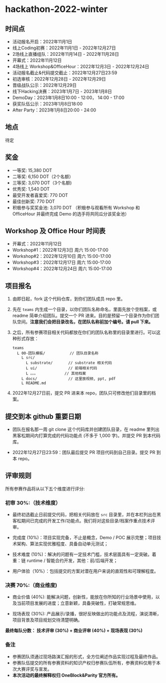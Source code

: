 
# hackathon-2022-winter

## 时间点
- 活动报名开启：2022年11月1日
- 线上Coding初赛：2022年11月1日 - 2022年12月27日
- 2场线上直播组队：2022年11月14日 - 2022年11月28日
- 开幕式：2022年11月12日
- 4场线上 Workshop&OfficeHour：2022年12月3日 - 2022年12月24日
- 活动报名截止&代码提交截止：2022年12月27日23:59
- 初选审核：2022年12月28日 - 2022年12月29日
- 晋级战队公示：2022年12月29日
- 线下Hacking决赛：2023年1月7日 - 2023年1月8日
- DemoDay：2023年1月8日10:00 - 12:00， 14:00 - 17:00
- 获奖队伍公示：2023年1月8日18:00
- After Party：2023年1月8日20:00 - 24:00
## 地点
待定

## 奖金
- 一等奖: 15,380 DOT
- 二等奖: 6,150 DOT（2个名额）
- 三等奖: 3,070 DOT（3个名额)
- 优秀奖: 1,540 DOT
- 最受开发者喜爱奖: 770 DOT
- 最佳创新奖: 770 DOT
- 积极参与奖奖金池: 3,070 DOT
（积极参与观看所有 Workshop 和 OfficeHour 并最终完成 Demo 的选手将共同瓜分该奖金池）

## Workshop 及 Office Hour 时间表
- 开幕式：2022年11月12日
- Workshop#1：2022年12月3日 周六 15:00-17:00
- Workshop#2：2022年12月10日 周六 15:00-17:00
- Workshop#3：2022年12月17日 周六 15:00-17:00
- Workshop#4：2022年12月24日 周六 15:00-17:00

## 项目报名
1. 由即日起，fork 这个代码仓库，到你们团队成员 repo 里。

2. 先在 `teams` 内生成一个目录，以你们团队名称命名，里面先放个空档案，或 readme 简单介绍团队。提交一个 PR 进来。目的是预留一个目录作为你们团队空间。**注意我们会把目录改名，在团队名称前加个编号。请 pull 下来。**

3. 之后，所有参赛项目相关代码都放在你们的团队名称里的目录里进行。可以这种形式存放：

    ```
    teams
      L 00-团队模板/           // 团队目录名称
        L src/
          L substrate/       // substrate 相关代码
          L ui/              // 前端相关代码
          L 。。。            // 其他档案
        L docs/              // 这里放视频, ppt, pdf
        L README.md
    ```

4. 2022年12月27日前，提交 PR 进来本 repo，团队只可修改他们目录里的档案。

## 提交到本 github 重要日期

- 团队在报名那一周 git clone 这个代码库并创建团队目录，在 readme 里列出黑客松期间内打算完成的代码功能点 (不多于 1,000 字)。并提交 PR 到本代码库。

- 2022年12月27日23:59：团队最后提交 PR 项目代码到自己目录。提交 PR 到本 repo。

## 评审规则
所有参赛作品将从以下五个维度进行评分:

### 初审 30%:（技术维度）

- 最终初选截止日前提交代码，把相关代码放在 `src` 目录里，并在本栏列出在黑客松期间已完成的开发工作/功能点。我们将对这些目录/档案作重点技术评审。

- 完成度 (10%)：项目实现完备，不止是概念，Demo / POC 展示完整；项目技术架构、算法实现优雅程度、具备自动单元测试；

- 技术难度 (10%)：解决的问题有一定技术门槛，技术层面具有一定突破。着重：链 runtime / 智能合约开发，其他：前/后端开发；

- 用户体验（10%）：包括提交的方案对潜在用户来说的直观性和可理解程度。

### 决赛 70%:（商业维度)

- 商业价值 (40%): 能解决问题，创新性，能放在你所知的行业场景中使用，以及当前项目发展的进度；立意新颖，具备突破性，打破常规思维。

- 现场表现 (30%): 产品展示/录播，很好反映做出的功能点及流程，演说清晰，项目背景及项目规划交待清楚明确。

**最终每队分数： 技术评审 (30%) + 商业评审 (40%) + 现场表现 (30%)**

### 备注

- 参赛团队须通过现场路演汇报的形式，全方位阐述作品实现过程及最终作品。
- 参赛队伍提交的所有参赛资料的知识产权归参赛队伍所有，参赛资料仅用于本次大赛评奖与宣发。
- **本次活动的最终解释权归 OneBlock&Parity 官方所有。**


